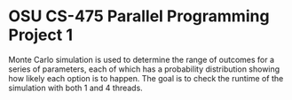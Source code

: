 # OSU CS-475 Parallel Programming Project 1

Monte Carlo simulation is used to determine the range of outcomes for a series
of parameters, each of which has a probability distribution showing how likely
each option is to happen. The goal is to check the runtime of the simulation
with both 1 and 4 threads.
